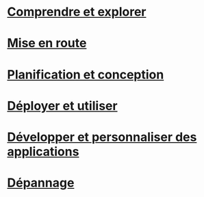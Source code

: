 # [Comprendre et explorer](/intune/understand-explore/introduction-to-microsoft-intune)
# [Mise en route](/intune/get-started/what-to-know-before-you-start-microsoft-intune)
# [Planification et conception](ways-to-do-enterprise-mobility.md)
<!--- ## [Migrate to Intune](migrating-to-intune.md)
### [Set up Intune](migrating-to-intune-step-one.md)
### [Configure Intune](migrating-to-intune-step-two.md)
### [Pilot Intune](migrating-to-intune-step-three.md)
### [Migrate to Intune](migrating-to-intune-step-four.md)--->
<!--- ## [Plan for app deployment](Plan-for-app-deployment-in-microsoft-intune.md)
## [Help secure on-premises resources](help-secure-on-premises-resources.md)
## [Help secure Office 365](help-secure-office-365.md)
## [Manage corporate-owned mobile devices](manage-corporate-owned-mobile-devices.md)
## [Manage shared retail tablet devices](manage-shared-retail-tablet-devices.md)
## [Support bring your own device](support-byod.md)
## [Help secure access from hotel kiosks](help-secure-access-from-hotel-kiosks.md)
## [Best practices for using Microsoft Intune](best-practices-for-using-intune.md)--->
<!--- ## [What to tell your end users](what-to-tell-your-end-users-about-using-microsoft-intune.md)--->

# [Déployer et utiliser](/intune/deploy-use/overview-of-device-and-app-lifecycles-in-microsoft-intune)
# [Développer et personnaliser des applications](/intune/develop/intune-app-sdk)
# [Dépannage](/intune/troubleshoot/how-to-get-support-for-microsoft-intune)


<!--HONumber=Jun16_HO1-->


